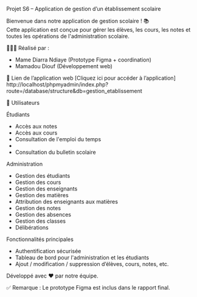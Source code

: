  Projet S6 – Application de gestion d’un établissement scolaire
 
 Bienvenue dans notre application de gestion scolaire ! 📚  
Cette application est conçue pour gérer les élèves, les cours, les notes et toutes les opérations de l'administration scolaire.

👩🏽‍💻 Réalisé par :  
- Mame Diarra Ndiaye (Prototype Figma + coordination)  
- Mamadou Diouf (Développement web)

🔗 Lien de l’application web
 [Cliquez ici pour accéder à l’application] http://localhost/phpmyadmin/index.php?route=/database/structure&db=gestion_etablissement
   
👥 Utilisateurs

 Étudiants
- Accès aux notes  
- Accès aux cours  
- Consultation de l'emploi du temps
- 
- Consultation du bulletin scolaire  

 Administration
- Gestion des étudiants  
- Gestion des cours  
- Gestion des enseignants  
- Gestion des matières  
- Attribution des enseignants aux matières  
- Gestion des notes  
- Gestion des absences  
- Gestion des classes  
- Délibérations  

Fonctionnalités principales
- Authentification sécurisée  
- Tableau de bord pour l'administration et les étudiants  
- Ajout / modification / suppression d’élèves, cours, notes, etc.
  
Développé avec ❤️ par notre équipe.

✅ Remarque : Le prototype Figma est inclus dans le rapport final.
